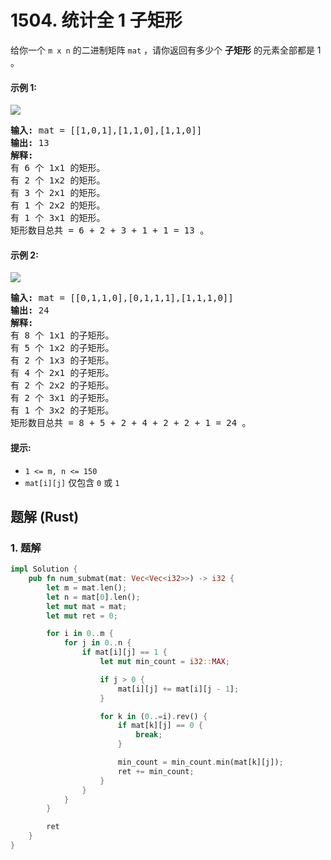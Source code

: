 # 1504. 统计全 1 子矩形
给你一个 `m x n` 的二进制矩阵 `mat` ，请你返回有多少个 **子矩形** 的元素全部都是 1 。

#### 示例 1:
![](https://assets.leetcode.com/uploads/2021/10/27/ones1-grid.jpg)
<pre>
<strong>输入:</strong> mat = [[1,0,1],[1,1,0],[1,1,0]]
<strong>输出:</strong> 13
<strong>解释:</strong>
有 6 个 1x1 的矩形。
有 2 个 1x2 的矩形。
有 3 个 2x1 的矩形。
有 1 个 2x2 的矩形。
有 1 个 3x1 的矩形。
矩形数目总共 = 6 + 2 + 3 + 1 + 1 = 13 。
</pre>

#### 示例 2:
![](https://assets.leetcode.com/uploads/2021/10/27/ones2-grid.jpg)
<pre>
<strong>输入:</strong> mat = [[0,1,1,0],[0,1,1,1],[1,1,1,0]]
<strong>输出:</strong> 24
<strong>解释:</strong>
有 8 个 1x1 的子矩形。
有 5 个 1x2 的子矩形。
有 2 个 1x3 的子矩形。
有 4 个 2x1 的子矩形。
有 2 个 2x2 的子矩形。
有 2 个 3x1 的子矩形。
有 1 个 3x2 的子矩形。
矩形数目总共 = 8 + 5 + 2 + 4 + 2 + 2 + 1 = 24 。
</pre>

#### 提示:
* `1 <= m, n <= 150`
* `mat[i][j]` 仅包含 `0` 或 `1`

## 题解 (Rust)

### 1. 题解
```Rust
impl Solution {
    pub fn num_submat(mat: Vec<Vec<i32>>) -> i32 {
        let m = mat.len();
        let n = mat[0].len();
        let mut mat = mat;
        let mut ret = 0;

        for i in 0..m {
            for j in 0..n {
                if mat[i][j] == 1 {
                    let mut min_count = i32::MAX;

                    if j > 0 {
                        mat[i][j] += mat[i][j - 1];
                    }

                    for k in (0..=i).rev() {
                        if mat[k][j] == 0 {
                            break;
                        }

                        min_count = min_count.min(mat[k][j]);
                        ret += min_count;
                    }
                }
            }
        }

        ret
    }
}
```
